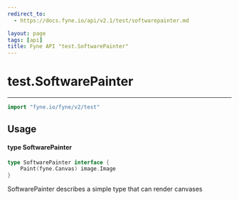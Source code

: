 ```yaml
---
redirect_to:
  - https://docs.fyne.io/api/v2.1/test/softwarepainter.md

layout: page
tags: [api]
title: Fyne API "test.SoftwarePainter"
---
```



# test.SoftwarePainter
---
```go
import "fyne.io/fyne/v2/test"
```

## Usage

#### type SoftwarePainter

```go
type SoftwarePainter interface {
	Paint(fyne.Canvas) image.Image
}
```

SoftwarePainter describes a simple type that can render canvases
